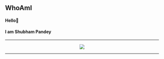 ## WhoAmI

#### Hello👋
#### I am **Shubham Pandey**

*************

<p align="center">
<a href="https://github.com/anuraghazra/github-readme-stats"> 
<img src="https://github-readme-stats.vercel.app/api?username=shubham-s-pandey&&show_icons=true&theme=radical"/>
</a>
</p>

*************
